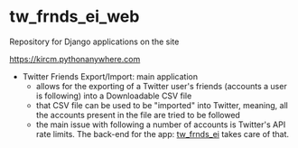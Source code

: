 # tw_frnds_ei_web

Repository for Django applications on the site

https://kircm.pythonanywhere.com

 - Twitter Friends Export/Import: main application
   - allows for the exporting of a Twitter user's friends (accounts a user is following) into a Downloadable CSV file
   - that CSV file can be used to be "imported" into Twitter, meaning, all the accounts present in the file are tried to be followed
   - the main issue with following a number of accounts is Twitter's API rate limits. The back-end for the app: [tw_frnds_ei](https://github.com/kircm/tw_frnds_ei)
   takes care of that.
